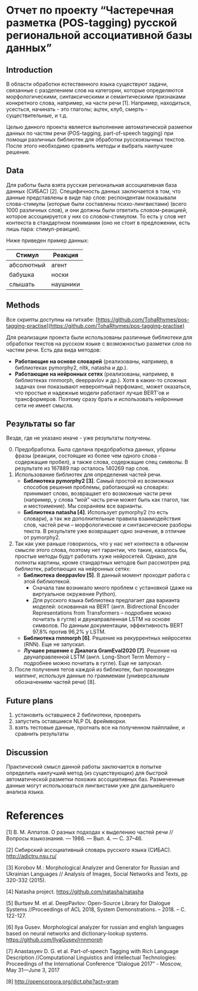 # Отчет по проекту “Частеречная разметка (POS-tagging) русской региональной ассоциативной базы данных”

## Introduction

В области обработки естественного языка существуют задачи, связанные с разделением слов на категории, которые определяются морфологическими, синтаксическими и семантическими признаками конкретного слова, например, на части речи [1]. Например, находиться, усесться, начинать - это глаголы; ацтек, клуб, смерть - существительные, и т.д.

Целью данного проекта является выполнение автоматической разметки данных по частям речи (POS-tagging, part-of-speech tagging) при помощи различных библиотек для обработки русскоязычных текстов. После этого необходимо сравнить методы и выбрать наилучшее решение.

## Data

Для работы была взята русская региональная ассоциативная база данных (СИБАС) [2]. Специфичность данных заключается в том, что данные представлены в виде пар слов: респондентам показывали слова-стимулы (которые были составлены психо-лингвистами)  (всего 1000 различных слов), и они должны были ответить словом-реакцией, которое ассоциируется у них со словом-стимулом. То есть у слов нет контекста в стандартном понимании (оно не стоит в предложении, есть лишь пара: стимул-реакция).

Ниже приведен пример данных: 

| **Стимул** | **Реакция** |
|------------|-------------|
| абсолютный | агент       |
| бабушка    | носки       |
| слышать    | наушники    |

## Methods

Все скрипты доступны на гитхабе:  [https://github.com/TohaRhymes/pos-tagging-practise](https://github.com/TohaRhymes/pos-tagging-practise)

Для реализации проекта были использованы различные библиотеки для обработки текстов на русском языке с возможностью разметки слов по частям речи. Есть два вида методов:
- __Работающие на основе словарей__ (реализованы, например, в библиотеках pymorphy2, nltk, natasha и др.).
- __Работающие на нейронных сетях__ (реализованы, например, в библиотеках rnnmorph, deeppavlov и др.). Хотя в каких-то сложных задачах они показывают невероятный перфоманс, может оказаться, что простые и надежные модели работают лучше BERT’ов и трансформеров. Поэтому сразу брать и  использовать нейронные сети не имеет смысла. 

## Результаты so far

Везде, где не указано иначе - уже результаты получены. 

0) Предобработка. Была сделана предобработка данных, убраны фразы (реакции, состоящие из более чем одного слова - содержащие пробел), а также слова, содержащие спец символы. В результате из 167889 пар осталось 140269 пар слов.
1) Использование библиотек для определения частей речи.
    - __Библиотека pymorphy2 [3]__. Самый простой из возможных способов решения проблемы, работающий на словарях: принимает слово, возвращает его возможные части речи (например, у слова “мой” часть речи может быть как глагол, так и местоимение). Мы сохраняем все варианты.
    - __Библиотека natasha [4]__. Использует pymorphy2 (то есть словари), а так же дополнительные правила взаимодействия слов, частей речи – морфологические и синтаксические разборы текста. В результате уже возвращает одно значение, в отличие от pymorphy2. 
2) Так как уже раньше говорилось, что у нас нет контекста в обычном смысле этого слова, поэтому нет гарантии, что такие, казалось бы, простые методы будут работать хуже нейросетей. Однако, для полноты картины, кроме стандартных методов был рассмотрен ряд библиотек, работающих на нейронных сетях:
    - __Библиотека deeppavlov [5]__. В данный момент проходит работа с этой библиотекой. 
        - Сначала там возникало много проблем с установкой (даже на виртуальное окружение Python). 
        - Для русского языка библиотека предлагает два варианта моделей: основанная на BERT (англ. Bidirectional Encoder Representations from Transformers – подробнее можно почитать в гугле) и двунаправленная LSTM на основе символов. По данным документации, эффективность BERT 97,8% против 96,2% у LSTM.
    - __Библиотека rnnmorph [6]__. Решение на рекуррентных нейросетях (RNN). Еще не запускал.
    - __Лучшее решение с Диалога GramEval2020 [7]__. Решение на двунаправленной LSTM (англ. Long-Short Term Memory – подробнее можно почитать в гугле). Еще не запускал.
3)  После получения тегов каждой из библиотек, был произведен маппинг, используя данные по граммемам (универсальным обозначениям частей речи) [8].

## Future plans
1) установить оставшиеся 2 библиотеки, проверить
2) запустить оставшиеся NLP DL фреймворки.
3) взять тестовые данные, прогнать все на полученном пайплайне, и сравнить результаты

## Discussion
Практический смысл данной работы заключается в попытке определить наилучший метод (из существующих) для быстрой автоматической разметки похожих ассоциативных баз. Размеченные данные могут использоваться лингвистами уже для дальнейшего анализа языка.

# References
[1] В. М. Алпатов. О разных подходах к выделению частей речи // Вопросы языкознания. — 1986. — Вып. 4. — С. 37–46.

[2] Сибирский ассоциативный словарь русского языка (СИБАС). http://adictru.nsu.ru/

[3] Korobov M.: Morphological Analyzer and Generator for Russian and
Ukrainian Languages // Analysis of Images, Social Networks and Texts,
pp 320-332 (2015).

[4] Natasha project. https://github.com/natasha/natasha

[5] Burtsev M. et al. DeepPavlov: Open-Source Library for Dialogue Systems //Proceedings of ACL 2018, System Demonstrations. – 2018. – С. 122-127.

[6] Ilya Gusev. Morphological analyzer for russian and english languages based on neural networks and dictionary-lookup systems.  https://github.com/IlyaGusev/rnnmorph

[7] Anastasyev D. G. et al. Part-of-speech Tagging with
Rich Language Description //Computational Linguistics and Intellectual Technologies: Proceedings of the International Conference “Dialogue 2017” - Moscow, May 31—June 3, 2017

[8] http://opencorpora.org/dict.php?act=gram











